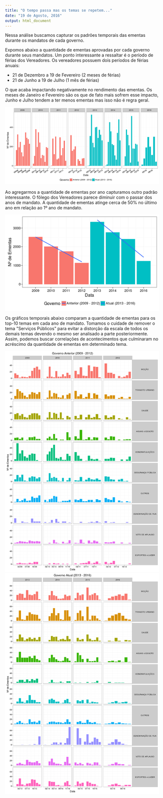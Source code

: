 ```yaml
---
title: "O tempo passa mas os temas se repetem..."
date: "19 de Agosto, 2016"
output: html_document
---
```



Nessa análise buscamos capturar os padrões temporais das ementas durante os mandatos de cada governo.

Expomos abaixo a quantidade de ementas aprovadas por cada governo durante seus mandatos. Um ponto interessante a ressaltar é o período de férias dos Vereadores. Os vereadores possuem dois períodos de férias anuais:

  * 21 de Dezembro a 19 de Fevereiro (2 meses de férias)
  * 21 de Junho a 19 de Julho (1 mês de férias)

O que acaba impactando negativamente no rendimento das ementas. Os meses de Janeiro e Fevereiro são os que de fato mais sofrem esse impacto, Junho e Julho tendem a ter menos ementas mas isso não é regra geral.

![plot of chunk unnamed-chunk-1](figure/unnamed-chunk-1-1.png)

Ao agregarmos a quantidade de ementas por ano capturamos outro padrão interessante. O fôlego dos Vereadores parece diminuir com o passar dos anos de mandato. A quantidade de ementas atinge cerca de 50% no último ano em relação ao 1º ano de mandato.

<img src="figure/ementas_over_time-1.png" title="plot of chunk ementas_over_time" alt="plot of chunk ementas_over_time" style="display: block; margin: auto;" />

Os gráficos temporais abaixo comparam a quantidade de ementas para os top-10 temas em cada ano de mandato. Tomamos o cuidade de remover o tema "Serviços Públicos" para evitar a distorção da escala de todos os demais temas devendo o mesmo ser analisado a parte posteriormente. Assim, podemos buscar correlações de acontecimentos que culminaram no acréscimo da quantidade de ementas em determinado tema.

![plot of chunk themes_over_time](figure/themes_over_time-1.png)![plot of chunk themes_over_time](figure/themes_over_time-2.png)
